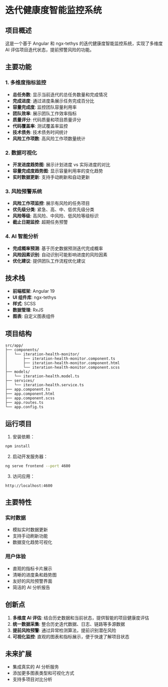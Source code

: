 # 迭代健康度智能监控系统

## 项目概述

这是一个基于 Angular 和 ngx-tethys 的迭代健康度智能监控系统，实现了多维度 AI 评估项目迭代状态，提前预警风险的功能。

## 主要功能

### 1. 多维度指标监控
- **总任务数**: 显示当前迭代的总任务数量和完成情况
- **完成进度**: 通过进度条展示任务完成百分比
- **容量完成度**: 监控团队容量利用率
- **团队效率**: 展示团队工作效率指标
- **质量评分**: 代码质量和项目质量评分
- **代码覆盖率**: 测试覆盖率监控
- **技术债务**: 技术债务时间统计
- **风险工作项数**: 高风险工作项数量统计

### 2. 数据可视化
- **开发进度趋势图**: 展示计划进度 vs 实际进度的对比
- **容量完成度趋势图**: 显示容量利用率的变化趋势
- **实时数据更新**: 支持手动刷新和自动更新

### 3. 风险预警系统
- **风险工作项监控**: 展示有风险的任务项目
- **优先级分类**: 紧急、高、中、低优先级分类
- **风险等级**: 高风险、中风险、低风险等级标识
- **截止日期监控**: 超期任务预警

### 4. AI 智能分析
- **完成概率预测**: 基于历史数据预测迭代完成概率
- **风险因素识别**: 自动识别可能影响进度的风险因素
- **优化建议**: 提供团队工作流程优化建议

## 技术栈

- **前端框架**: Angular 19
- **UI 组件库**: ngx-tethys
- **样式**: SCSS
- **数据管理**: RxJS
- **图表**: 自定义图表组件

## 项目结构

```
src/app/
├── components/
│   └── iteration-health-monitor/
│       ├── iteration-health-monitor.component.ts
│       ├── iteration-health-monitor.component.html
│       └── iteration-health-monitor.component.scss
├── models/
│   └── iteration-health.model.ts
├── services/
│   └── iteration-health.service.ts
├── app.component.ts
├── app.component.html
├── app.component.scss
├── app.routes.ts
└── app.config.ts
```

## 运行项目

1. 安装依赖：
```bash
npm install
```

2. 启动开发服务器：
```bash
ng serve frontend --port 4600
```

3. 访问应用：
```
http://localhost:4600
```

## 主要特性

### 实时数据
- 模拟实时数据更新
- 支持手动刷新功能
- 数据变化趋势可视化

### 用户体验
- 直观的指标卡片展示
- 清晰的进度条和趋势图
- 友好的风险预警界面
- 简洁的 AI 分析报告

## 创新点

1. **多维度 AI 评估**: 结合历史数据和当前状态，提供智能的项目健康度评估
2. **统一数据采集**: 整合历史迭代数据、日志、链路等多源数据
3. **提前风险预警**: 通过异常检测算法，提前识别潜在风险
4. **可视化监控**: 直观的图表和指标展示，便于快速了解项目状态

## 未来扩展

- 集成真实的 AI 分析服务
- 添加更多图表类型和可视化方式
- 支持多项目对比分析
